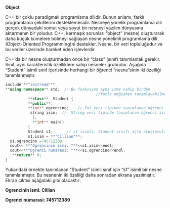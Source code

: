 **Object**

C++ bir çoklu paradigmalı programlama dilidir. Bunun anlamı, farklı programlama şekilllerini desteklemesidir. Nesneye yönelik programlama dili gerçek dünyadaki somut veya soyut bir nesneyi yazılım dünyasına aktarmanın bir yoludur. C++, karmaşık sorunları “object” (nesne) oluşturarak daha küçük kümelere bölmeyi sağlayan nesne yönelimli programlama dili (Object-Oriented Programming)ni destekler. Nesne, bir veri topluluğudur ve bu veriler üzerinde hareket eden işlevlerdir.

C++’da bir nesne oluşturmadan önce bir “class” (sınıf) tanımlamak gerekir. Sınıf, aynı karakteristik özelliklere sahip nesneler grubudur. Aşağıda “Student” isimli sınıf içerisinde herhangi bir öğrenci “nesne”sinin iki özelliği tanımlanmıştır.
```cpp
include **"iostream"** 
**using namespace** std;  // Bu fonksiyon aynı isme sahip birden           
                                        //fazla değişken tanımlayabilmek için         kullanılır.
          **class**  Student { 
          **public**: 
          **int** ogrencino;    // İnt veri tipinde tanımlanan öğrenci numarası
           string isim;  //  String veri tipinde tanımlanan öğrenci ismi
            }; 
            **int** main() 
          { 
          Student s1;      // s1 isimli, Student sınıfı için oluşturulan nesne 
          s1.isim = **"Cillian"**;  
  s1.ogrencino =745712389;  
  cout<< **"Ogrencinin ismi: "**<<s1.isim<<endl;  
  cout<<**"Ogrenci numarasi: "**<<s1.ogrencino<<endl;
   **return** 0;  
}
```
Yukarıdaki örnekte tanımlanan “Student” isimli sınıf için “s1” isimli bir nesne tanımlanmıştır. Bu nesnenin iki özelliği daha sonradan ekrana yazılmıştır. Ekran çıktısı aşağıdaki gibi olacaktır:

**Ogrencinin ismi: Cillian**

**Ogrenci numarasi: 745712389**
